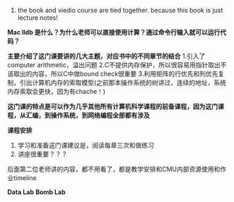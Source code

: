 1. the book and viedio course are tied together. because this book is just lecture notes!


**Mac lldb 是什么？为什么老师可以直接使用计算？通过命令行输入就可以运行代码？**

**主要介绍了这门课要讲的几大主题，对应书中的不同章节的结合**
1.引入了 computer arithmetic，溢出问题
2.C不提供内存保护，所以很容易用指针取出不该取出的内容，所以C中做bound check很重要
3.利用矩阵的行优先和列优先复制，引出计算机内存的索取模型(之前那本操作系统的树讲过，连续的地址，系统内存索取会更快，因为有chache！)


**这门课的特点是可以作为几乎其他所有计算机科学课程的前备课程，因为这门课程，从汇编，到操作系统，到网络编程全部都有涉及**



**课程安排**
1. 学习和准备这门课建议是，阅读每章三次和做练习
2. 讲座很重要？？？

后面第二位老师讲的内容，都不用看了，都是教学安排和CMU内部资源使用和作业timeline


**Data Lab**
**Bomb Lab**




